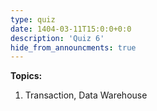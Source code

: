 ```yaml
---
type: quiz
date: 1404-03-11T15:0:0+0:0
description: 'Quiz 6'
hide_from_announcments: true
---
```

**Topics:**
1. Transaction, Data Warehouse
